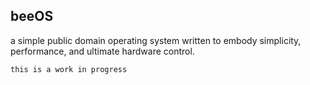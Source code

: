 ## beeOS
a simple public domain operating system written to embody simplicity, performance, and ultimate hardware control.

`this is a work in progress`
